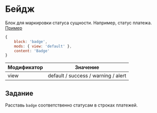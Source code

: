 # Бейдж

Блок для маркировки статуса сущности. Например, статус платежа. [Пример](https://codepen.io/whitepapertools/pen/cfc6b56114a7d5664d69c12f693227da/)

```js
{
	block: 'badge',
	mods: { view: 'default' },
	content: 'Badge'
}
```

| Модификатор | Значение                            |
|-------------|-------------------------------------|
| view        | default / success / warning / alert |

## Задание

Расставь `badge` соответственно статусам в строках платежей.
